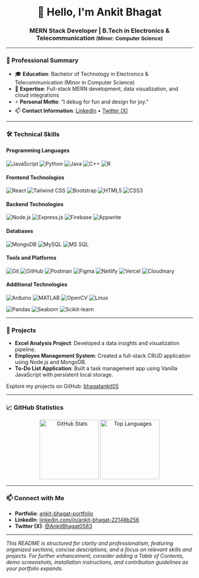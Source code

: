 <h1 align="center">👋 Hello, I'm Ankit Bhagat</h1>
<h3 align="center"><strong>MERN Stack Developer</strong> | B.Tech in Electronics & Telecommunication <small>(Minor: Computer Science)</small></h3>

---

### 🧠 Professional Summary
- 🎓 **Education**: Bachelor of Technology in Electronics & Telecommunication (Minor in Computer Science)  
- 🌱 **Expertise**: Full-stack MERN development, data visualization, and cloud integrations  
- ⚡ **Personal Motto**: “I debug for fun and design for joy.”  
- 📫 **Contact Information**: [LinkedIn](https://www.linkedin.com/in/ankit-bhagat-22148b256/) • [Twitter (X)](https://twitter.com/AnkitBhagat0583)

---

### 🛠️ Technical Skills

#### Programming Languages
![JavaScript](https://img.shields.io/badge/-JavaScript-F7DF1E?logo=javascript&logoColor=black)
![Python](https://img.shields.io/badge/-Python-3776AB?logo=python&logoColor=white)
![Java](https://img.shields.io/badge/-Java-007396?logo=java&logoColor=white)
![C++](https://img.shields.io/badge/-C%2B%2B-00599C?logo=c%2B%2B&logoColor=white)
![R](https://img.shields.io/badge/-R-276DC3?logo=r&logoColor=white)

#### Frontend Technologies
![React](https://img.shields.io/badge/-React-61DAFB?logo=react&logoColor=black)
![Tailwind CSS](https://img.shields.io/badge/-Tailwind_CSS-38B2AC?logo=tailwind-css&logoColor=white)
![Bootstrap](https://img.shields.io/badge/-Bootstrap-7952B3?logo=bootstrap&logoColor=white)
![HTML5](https://img.shields.io/badge/-HTML5-E34F26?logo=html5&logoColor=white)
![CSS3](https://img.shields.io/badge/-CSS3-1572B6?logo=css3&logoColor=white)

#### Backend Technologies
![Node.js](https://img.shields.io/badge/-Node.js-339933?logo=node.js&logoColor=white)
![Express.js](https://img.shields.io/badge/-Express.js-000000?logo=express&logoColor=white)
![Firebase](https://img.shields.io/badge/-Firebase-ffca28?logo=firebase&logoColor=black)
![Appwrite](https://img.shields.io/badge/-Appwrite-ee1111?logo=appwrite&logoColor=white)

#### Databases
![MongoDB](https://img.shields.io/badge/-MongoDB-47A248?logo=mongodb&logoColor=white)
![MySQL](https://img.shields.io/badge/-MySQL-4479A1?logo=mysql&logoColor=white)
![MS SQL](https://img.shields.io/badge/-MS_SQL-00758F?logo=microsoft-sql-server&logoColor=white)

#### Tools and Platforms
![Git](https://img.shields.io/badge/-Git-F05032?logo=git&logoColor=white)
![GitHub](https://img.shields.io/badge/-GitHub-181717?logo=github&logoColor=white)
![Postman](https://img.shields.io/badge/-Postman-FF6C37?logo=postman&logoColor=white)
![Figma](https://img.shields.io/badge/-Figma-F24E1E?logo=figma&logoColor=white)
![Netlify](https://img.shields.io/badge/-Netlify-00C7B7?logo=netlify&logoColor=white)
![Vercel](https://img.shields.io/badge/-Vercel-000000?logo=vercel&logoColor=white)
![Cloudinary](https://img.shields.io/badge/-Cloudinary-3A68C9?logo=cloudinary&logoColor=white)

#### Additional Technologies
![Arduino](https://img.shields.io/badge/-Arduino-00979D?logo=arduino&logoColor=white)
![MATLAB](https://img.shields.io/badge/-MATLAB-0076A8?logo=mathworks&logoColor=white)
![OpenCV](https://img.shields.io/badge/-OpenCV-5C3EE8?logo=opencv&logoColor=white)
![Linux](https://img.shields.io/badge/-Linux-FCC624?logo=linux&logoColor=black)

![Pandas](https://img.shields.io/badge/-Pandas-150458?logo=pandas&logoColor=white)
![Seaborn](https://img.shields.io/badge/-Seaborn-4C77A8?logo=seaborn&logoColor=white)
![Scikit-learn](https://img.shields.io/badge/-Scikit--learn-F7931E?logo=scikit-learn&logoColor=white)

---

### 💼 Projects

- **Excel Analysis Project**: Developed a data insights and visualization pipeline.  
- **Employee Management System**: Created a full-stack CRUD application using Node.js and MongoDB.  
- **To-Do List Application**: Built a task management app using Vanilla JavaScript with persistent local storage.

Explore my projects on GitHub: [bhagatankit05](https://github.com/bhagatankit05)

---

### 📈 GitHub Statistics

<p align="center">
  <img src="https://github-readme-stats.vercel.app/api?username=bhagatankit05&show_icons=true&theme=tokyonight&count_private=true" alt="GitHub Stats" height="160"/>
  <img src="https://github-readme-stats.vercel.app/api/top-langs/?username=bhagatankit05&layout=compact&theme=tokyonight" alt="Top Languages" height="160"/>
</p>

---

### 📫 Connect with Me

- **Portfolio**: [ankit-bhagat-portfolio](https://ankit-bhagat-portfolio-0583.web.app)  
- **LinkedIn**: [linkedin.com/in/ankit-bhagat-22148b256](https://linkedin.com/in/ankit-bhagat-22148b256/)  
- **Twitter (X)**: [@AnkitBhagat0583](https://twitter.com/AnkitBhagat0583)

---

*This README is structured for clarity and professionalism, featuring organized sections, concise descriptions, and a focus on relevant skills and projects. For further enhancement, consider adding a Table of Contents, demo screenshots, installation instructions, and contribution guidelines as your portfolio expands.*
